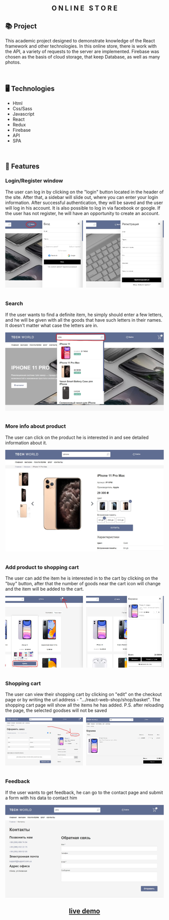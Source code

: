 <div align="center">
    <h2> O N L I N E &nbsp; S T O R E </h2>
</div>

## 📚 Project

<p>This academic project designed to demonstrate knowledge of the React framework and other technologies. In this online store, there is work with the API, a variety of requests to the server are implemented. Firebase was chosen as the basis of cloud storage, that keep Database, as well as many photos.</p>

<br>

## 🖥 Technologies

- Html
- Css/Sass
- Javascript
- React
- Redux
- Firebase
- API
- SPA

<br>

## 🚀 Features

<h3>Login/Register window</h3>
<p>The user can log in by clicking on the "login" button located in the header of the site. After that, a sidebar will slide out, where you can enter your login information. After successful authentication, they will be saved and the user will log in his account. It is also possible to log in via facebook or google. If the user has not register, he will have an opportunity to create an account.</p>
<div style="display: flex; justify-content: space-between;">
    <img src ="./.github/Login.jpg" width = "49%">
    <img src ="./.github/Register.jpg" width ="49%">
</div>

<br/>

<h3>Search</h3>
<p>If the user wants to find a definite item, he simply should enter a few letters, and he will be given with all the goods that have such letters in their names. It doesn't matter what case the letters are in.</p>
<div style="display: flex; justify-content: space-between;">
    <img src ="./.github/Search.jpg" width = "100%">
</div>

<br/>

<h3>More info about product</h3>
<p>The user can click on the product he is interested in and see detailed information about it.</p>
<div style="display: flex; justify-content: space-between;">
    <img src ="./.github/Info-Product.jpg" width = "100%">
</div>

<br/>

<h3>Add product to shopping cart</h3>
<p>The user can add the item he is interested in to the cart by clicking on the "buy" button, after that the number of goods near the cart icon will change and the item will be added to the cart.</p>
<div style="display: flex; justify-content: space-between;">
    <img src ="./.github/Buy-Product.jpg" width = "49%">
    <img src ="./.github/Basket.jpg" width = "49%">
</div>

<br/>

<h3>Shopping cart</h3>
<p>The user can view their shopping cart by clicking on "edit" on the checkout page or by writing the url address - ".../react-web-shop/shop/basket". The shopping cart page will show all the items he has added.
P.S. after reloading the page, the selected goodses will not be saved</p>
<div style="display: flex; justify-content: space-between;">
    <img src ="./.github/Order-Page.jpg" width = "49%">
    <img src ="./.github/Basket-Page.jpg" width = "49%">
</div>

<br/>

<h3>Feedback</h3>
<p>If the user wants to get feedback, he can go to the contact page and submit a form with his data to contact him</p>
<div style="display: flex; justify-content: space-between;">
    <img src ="./.github/Feedback.jpg" width = "100%">
</div>

<h2 align="center">
    <a href="https://g-nik1ta.github.io/react-web-shop/">live demo</a>
</h2>